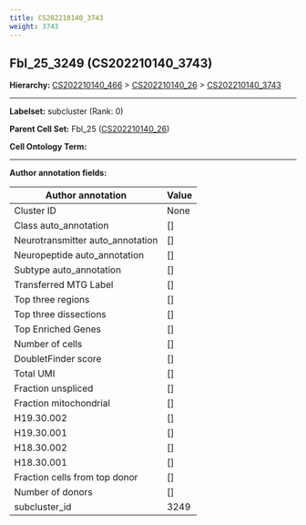 ```yaml
---
title: CS202210140_3743
weight: 3743
---
```

## Fbl_25_3249 (CS202210140_3743)
<b>Hierarchy: </b>
[CS202210140_466](../CS202210140_466) >
[CS202210140_26](../CS202210140_26) >
[CS202210140_3743](../CS202210140_3743)

---


**Labelset:** subcluster (Rank: 0)

**Parent Cell Set:** Fbl_25 ([CS202210140_26](../CS202210140_26))



**Cell Ontology Term:** 

[MARKER GENES.]: #


---

[TRANSFERRED ANNOTATIONS.]: #


[AUTHOR ANNOTATION FIELDS.]: #


**Author annotation fields:**

| Author annotation | Value |
|-------------------|-------|
|Cluster ID|None|
|Class auto_annotation|[]|
|Neurotransmitter auto_annotation|[]|
|Neuropeptide auto_annotation|[]|
|Subtype auto_annotation|[]|
|Transferred MTG Label|[]|
|Top three regions|[]|
|Top three dissections|[]|
|Top Enriched Genes|[]|
|Number of cells|[]|
|DoubletFinder score|[]|
|Total UMI|[]|
|Fraction unspliced|[]|
|Fraction mitochondrial|[]|
|H19.30.002|[]|
|H19.30.001|[]|
|H18.30.002|[]|
|H18.30.001|[]|
|Fraction cells from top donor|[]|
|Number of donors|[]|
|subcluster_id|3249|
